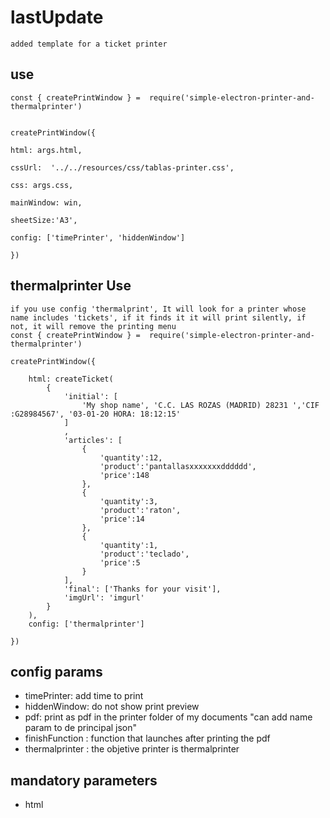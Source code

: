 # lastUpdate
    added template for a ticket printer
## use

    const { createPrintWindow } =  require('simple-electron-printer-and-thermalprinter') 


    createPrintWindow({
    
    html: args.html,
    
    cssUrl:  '../../resources/css/tablas-printer.css',
    
    css: args.css,
    
    mainWindow: win,

    sheetSize:'A3',
    
    config: ['timePrinter', 'hiddenWindow']
    
    })
## thermalprinter Use
    if you use config 'thermalprint', It will look for a printer whose name includes 'tickets', if it finds it it will print silently, if not, it will remove the printing menu
    const { createPrintWindow } =  require('simple-electron-printer-and-thermalprinter') 

    createPrintWindow({

        html: createTicket(
            {
                'initial': [
                    'My shop name', 'C.C. LAS ROZAS (MADRID) 28231 ','CIF :G28984567', '03-01-20 HORA: 18:12:15'
                ]
                ,
                'articles': [
                    {
                        'quantity':12,
                        'product':'pantallasxxxxxxxdddddd',
                        'price':148
                    },
                    {
                        'quantity':3,
                        'product':'raton',
                        'price':14
                    },
                    {
                        'quantity':1,
                        'product':'teclado',
                        'price':5
                    }
                ],
                'final': ['Thanks for your visit'],
                'imgUrl': 'imgurl'
            }
        ),
        config: ['thermalprinter']
        
    })

## config params

- timePrinter: add time to print
- hiddenWindow: do not show print preview
- pdf: print as pdf in the printer folder of my documents "can add name param to de principal json"
- finishFunction : function that launches after printing the pdf
- thermalprinter : the objetive printer is thermalprinter
  
## mandatory parameters

- html
